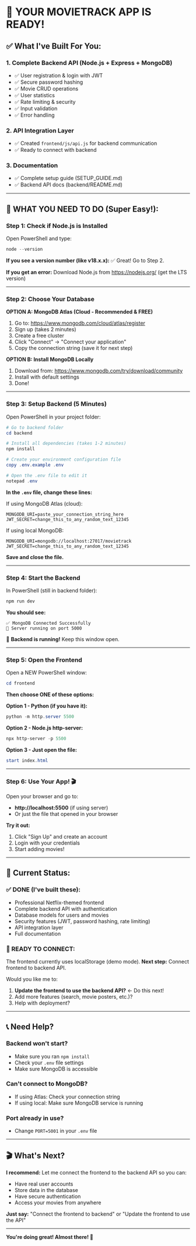 # 🎉 YOUR MOVIETRACK APP IS READY!

## ✅ What I've Built For You:

### 1. **Complete Backend API** (Node.js + Express + MongoDB)
   - ✅ User registration & login with JWT
   - ✅ Secure password hashing
   - ✅ Movie CRUD operations
   - ✅ User statistics
   - ✅ Rate limiting & security
   - ✅ Input validation
   - ✅ Error handling

### 2. **API Integration Layer**
   - ✅ Created `frontend/js/api.js` for backend communication
   - ✅ Ready to connect with backend

### 3. **Documentation**
   - ✅ Complete setup guide (SETUP_GUIDE.md)
   - ✅ Backend API docs (backend/README.md)

---

## 🚀 WHAT YOU NEED TO DO (Super Easy!):

### Step 1: Check if Node.js is Installed

Open PowerShell and type:
```powershell
node --version
```

**If you see a version number (like v18.x.x):** ✅ Great! Go to Step 2.

**If you get an error:** Download Node.js from https://nodejs.org/ (get the LTS version)

---

### Step 2: Choose Your Database

**OPTION A: MongoDB Atlas (Cloud - Recommended & FREE)**
1. Go to: https://www.mongodb.com/cloud/atlas/register
2. Sign up (takes 2 minutes)
3. Create a free cluster
4. Click "Connect" → "Connect your application"
5. Copy the connection string (save it for next step)

**OPTION B: Install MongoDB Locally**
1. Download from: https://www.mongodb.com/try/download/community
2. Install with default settings
3. Done!

---

### Step 3: Setup Backend (5 Minutes)

Open PowerShell in your project folder:

```powershell
# Go to backend folder
cd backend

# Install all dependencies (takes 1-2 minutes)
npm install

# Create your environment configuration file
copy .env.example .env

# Open the .env file to edit it
notepad .env
```

**In the `.env` file, change these lines:**

If using MongoDB Atlas (cloud):
```
MONGODB_URI=paste_your_connection_string_here
JWT_SECRET=change_this_to_any_random_text_12345
```

If using local MongoDB:
```
MONGODB_URI=mongodb://localhost:27017/movietrack
JWT_SECRET=change_this_to_any_random_text_12345
```

**Save and close the file.**

---

### Step 4: Start the Backend

In PowerShell (still in backend folder):

```powershell
npm run dev
```

**You should see:**
```
✅ MongoDB Connected Successfully
🚀 Server running on port 5000
```

🎉 **Backend is running!** Keep this window open.

---

### Step 5: Open the Frontend

Open a NEW PowerShell window:

```powershell
cd frontend
```

**Then choose ONE of these options:**

**Option 1 - Python (if you have it):**
```powershell
python -m http.server 5500
```

**Option 2 - Node.js http-server:**
```powershell
npx http-server -p 5500
```

**Option 3 - Just open the file:**
```powershell
start index.html
```

---

### Step 6: Use Your App! 🎬

Open your browser and go to:
- **http://localhost:5500** (if using server)
- Or just the file that opened in your browser

**Try it out:**
1. Click "Sign Up" and create an account
2. Login with your credentials
3. Start adding movies!

---

## 🎯 Current Status:

### ✅ DONE (I've built these):
- Professional Netflix-themed frontend
- Complete backend API with authentication
- Database models for users and movies
- Security features (JWT, password hashing, rate limiting)
- API integration layer
- Full documentation

### 🔧 READY TO CONNECT:
The frontend currently uses localStorage (demo mode).
**Next step:** Connect frontend to backend API.

Would you like me to:
1. **Update the frontend to use the backend API?** ← Do this next!
2. Add more features (search, movie posters, etc.)?
3. Help with deployment?

---

## 📞 Need Help?

### Backend won't start?
- Make sure you ran `npm install`
- Check your `.env` file settings
- Make sure MongoDB is accessible

### Can't connect to MongoDB?
- If using Atlas: Check your connection string
- If using local: Make sure MongoDB service is running

### Port already in use?
- Change `PORT=5001` in your `.env` file

---

## 🎬 What's Next?

**I recommend:** Let me connect the frontend to the backend API so you can:
- Have real user accounts
- Store data in the database
- Have secure authentication
- Access your movies from anywhere

**Just say:** "Connect the frontend to backend" or "Update the frontend to use the API"

---

**You're doing great! Almost there! 🚀**
